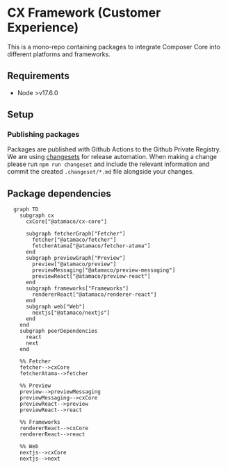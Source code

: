 # CX Framework (Customer Experience)

This is a mono-repo containing packages to integrate Composer Core into different platforms and frameworks.

## Requirements

* Node >v17.6.0

## Setup

### Publishing packages

Packages are published with Github Actions to the Github Private Registry. We are using [changesets](https://github.com/changesets/changesets) for release automation. When making a change please run `npm run changeset` and include the relevant information and commit the created `.changeset/*.md` file alongside your changes.

## Package dependencies

```mermaid
  graph TD
    subgraph cx
      cxCore["@atamaco/cx-core"]

      subgraph fetcherGraph["Fetcher"]
        fetcher["@atamaco/fetcher"]
        fetcherAtama["@atamaco/fetcher-atama"]
      end
      subgraph previewGraph["Preview"]
        preview["@atamaco/preview"]
        previewMessaging["@atamaco/preview-messaging"]
        previewReact["@atamaco/preview-react"]
      end
      subgraph frameworks["Frameworks"]
        rendererReact["@atamaco/renderer-react"]
      end
      subgraph web["Web"]
        nextjs["@atamaco/nextjs"]
      end
    end
    subgraph peerDependencies
      react
      next
    end

    %% Fetcher
    fetcher-->cxCore
    fetcherAtama-->fetcher

    %% Preview
    preview-->previewMessaging
    previewMessaging-->cxCore
    previewReact-->preview
    previewReact-->react

    %% Frameworks
    rendererReact-->cxCore
    rendererReact-->react

    %% Web
    nextjs-->cxCore
    nextjs-->next
```
